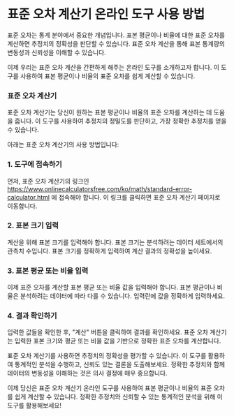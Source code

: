 표준 오차 계산기 온라인 도구 사용 방법
======================

표준 오차는 통계 분야에서 중요한 개념입니다. 표본 평균이나 비율에 대한 표준 오차를 계산하면 추정치의 정확성을 판단할 수 있습니다. 표준 오차 계산을 통해 표본 통계량의 변동성과 신뢰성을 이해할 수 있습니다.

이제 우리는 표준 오차 계산을 간편하게 해주는 온라인 도구를 소개하고자 합니다. 이 도구를 사용하여 표본 평균이나 비율의 표준 오차를 쉽게 계산할 수 있습니다.

### 표준 오차 계산기

표준 오차 계산기는 당신이 원하는 표본 평균이나 비율의 표준 오차를 계산하는 데 도움을 줍니다. 이 도구를 사용하여 추정치의 정밀도를 판단하고, 가장 정확한 추정치를 얻을 수 있습니다.

아래는 표준 오차 계산기의 사용 방법입니다:

### 1. 도구에 접속하기

먼저, 표준 오차 계산기의 링크인 <https://www.onlinecalculatorsfree.com/ko/math/standard-error-calculator.html> 에 접속해야 합니다. 이 링크를 클릭하면 표준 오차 계산기 페이지로 이동합니다.

### 2. 표본 크기 입력

계산을 위해 표본 크기를 입력해야 합니다. 표본 크기는 분석하려는 데이터 세트에서의 관측치 수입니다. 표본 크기를 정확하게 입력하여 계산 결과의 정확성을 높이세요.

### 3. 표본 평균 또는 비율 입력

이제 표준 오차를 계산할 표본 평균 또는 비율 값을 입력해야 합니다. 표본 평균이나 비율은 분석하려는 데이터에 따라 다를 수 있습니다. 입력란에 값을 정확하게 입력하세요.

### 4. 결과 확인하기

입력한 값들을 확인한 후, "계산" 버튼을 클릭하여 결과를 확인하세요. 표준 오차 계산기는 입력한 표본 크기와 평균 또는 비율 값을 기반으로 정확한 표준 오차를 계산합니다.

표준 오차 계산기를 사용하면 추정치의 정확성을 평가할 수 있습니다. 이 도구를 활용하여 통계적인 분석을 수행하고, 신뢰도 있는 결론을 도출해보세요. 정확한 추정치와 함께 데이터의 변동성을 이해하는 것은 의사 결정에 매우 중요합니다.

이제 당신은 표준 오차 계산기 온라인 도구를 사용하여 표본 평균이나 비율의 표준 오차를 쉽게 계산할 수 있습니다. 정확한 추정치와 신뢰할 수 있는 통계적인 분석을 위해 이 도구를 활용해보세요!